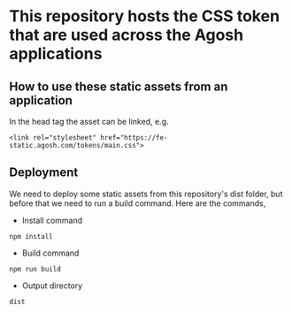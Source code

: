 # This repository hosts the CSS token that are used across the Agosh applications

## How to use these static assets from an application

In the head tag the asset can be linked, e.g.

```
<link rel="stylesheet" href="https://fe-static.agosh.com/tokens/main.css">
```

## Deployment

We need to deploy some static assets from this repository's dist folder, but before that we need to run a build command. Here are the commands,

- Install command

```
npm install
```

- Build command

```
npm run build
```

- Output directory

```
dist
```
